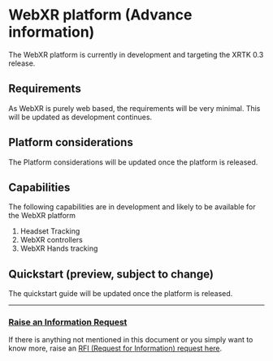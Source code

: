 # WebXR platform (Advance information)

The WebXR platform is currently in development and targeting the XRTK 0.3 release.

## Requirements

As WebXR is purely web based, the requirements will be very minimal. This will be updated as development continues.

## Platform considerations

The Platform considerations will be updated once the platform is released.

## Capabilities

The following capabilities are in development and likely to be available for the WebXR platform

1. Headset Tracking
2. WebXR controllers
3. WebXR Hands tracking

## Quickstart (preview, subject to change)

The quickstart guide will be updated once the platform is released.

---

### [**Raise an Information Request**](https://github.com/XRTK/XRTK-Core/issues/new?assignees=&labels=question&template=request_for_information.md&title=)

If there is anything not mentioned in this document or you simply want to know more, raise an [RFI (Request for Information) request here](https://github.com/XRTK/XRTK-Core/issues/new?assignees=&labels=question&template=request_for_information.md&title=).

